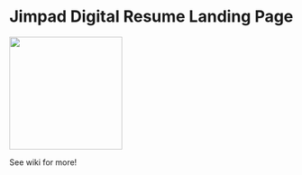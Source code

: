 
# Jimpad Digital Resume Landing Page

<img src="https://user-images.githubusercontent.com/29696034/191097902-3718e5a6-d900-49c9-b18d-8ccb2ed96df1.svg" width="200" />

See wiki for more!
